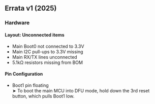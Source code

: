 ## Errata v1 (2025)

### Hardware

#### Layout: Unconnected items
- Main Boot0 not connected to 3.3V
- Main I2C pull-ups to 3.3V missing
- Main RX/TX lines unconnected
- 5.1kΩ resistors missing from BOM

#### Pin Configuration
- Boot1 pin floating  
  ➤ To boot the main MCU into DFU mode, hold down the 3rd reset button, which pulls Boot1 low.
